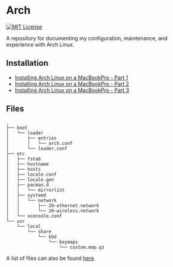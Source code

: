 # Arch

[![MIT License](https://img.shields.io/badge/License-MIT-blue.svg)](https://github.com/NickolasHKraus/arch/blob/master/LICENSE)

A repository for documenting my configuration, maintenance, and experience with
Arch Linux.

## Installation

* [Installing Arch Linux on a MacBookPro - Part 1](https://nickolaskraus.org/articles/installing-arch-linux-on-a-macbookpro-part-1/)
* [Installing Arch Linux on a MacBookPro - Part 2](https://nickolaskraus.org/articles/installing-arch-linux-on-a-macbookpro-part-2/)
* [Installing Arch Linux on a MacBookPro - Part 3](https://nickolaskraus.org/articles/installing-arch-linux-on-a-macbookpro-part-3/)

## Files

```
.
├── boot
│   └── loader
│       ├── entries
│       │   └── arch.conf
│       └── loader.conf
├── etc
│   ├── fstab
│   ├── hostname
│   ├── hosts
│   ├── locale.conf
│   ├── locale.gen
│   ├── pacman.d
│   │   └── mirrorlist
│   ├── systemd
│   │   └── network
│   │       ├── 20-ethernet.network
│   │       └── 20-wireless.network
│   └── vconsole.conf
└── usr
    └── local
        └── share
            └── kbd
                └── keymaps
                    └── custom.map.gz
```

A list of files can also be found [here](docs/files.md).
